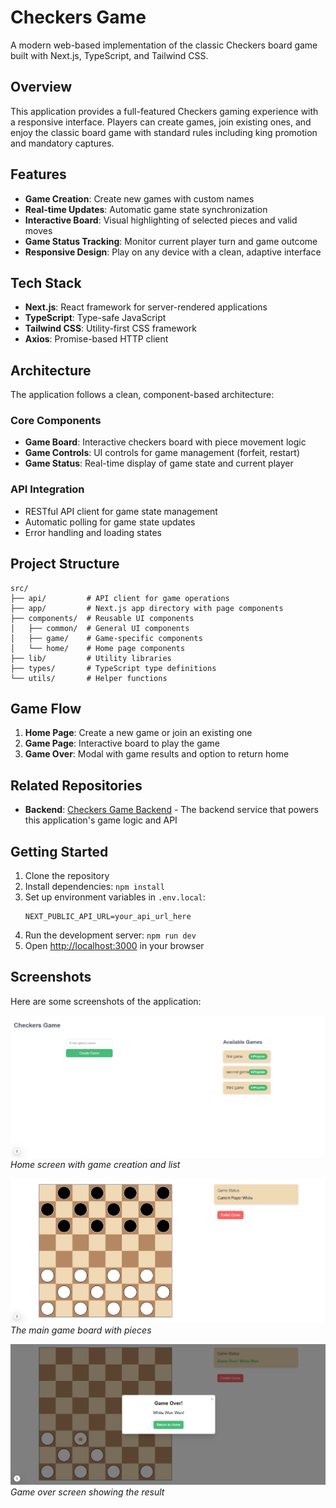 # Checkers Game

A modern web-based implementation of the classic Checkers board game built with Next.js, TypeScript, and Tailwind CSS.

## Overview

This application provides a full-featured Checkers gaming experience with a responsive interface. Players can create games, join existing ones, and enjoy the classic board game with standard rules including king promotion and mandatory captures.

## Features

* **Game Creation**: Create new games with custom names
* **Real-time Updates**: Automatic game state synchronization
* **Interactive Board**: Visual highlighting of selected pieces and valid moves
* **Game Status Tracking**: Monitor current player turn and game outcome
* **Responsive Design**: Play on any device with a clean, adaptive interface

## Tech Stack

* **Next.js**: React framework for server-rendered applications
* **TypeScript**: Type-safe JavaScript
* **Tailwind CSS**: Utility-first CSS framework
* **Axios**: Promise-based HTTP client

## Architecture

The application follows a clean, component-based architecture:

### Core Components

* **Game Board**: Interactive checkers board with piece movement logic
* **Game Controls**: UI controls for game management (forfeit, restart)
* **Game Status**: Real-time display of game state and current player

### API Integration

* RESTful API client for game state management
* Automatic polling for game state updates
* Error handling and loading states

## Project Structure

```
src/
├── api/         # API client for game operations
├── app/         # Next.js app directory with page components
├── components/  # Reusable UI components
│   ├── common/  # General UI components
│   ├── game/    # Game-specific components
│   └── home/    # Home page components
├── lib/         # Utility libraries
├── types/       # TypeScript type definitions
└── utils/       # Helper functions
```

## Game Flow

1. **Home Page**: Create a new game or join an existing one
2. **Game Page**: Interactive board to play the game
3. **Game Over**: Modal with game results and option to return home

## Related Repositories

* **Backend**: [Checkers Game Backend](https://github.com/ball46/checkers-game) - The backend service that powers this application's game logic and API

## Getting Started

1. Clone the repository
2. Install dependencies: `npm install`
3. Set up environment variables in `.env.local`:
   ```
   NEXT_PUBLIC_API_URL=your_api_url_here
   ```
4. Run the development server: `npm run dev`
5. Open [http://localhost:3000](http://localhost:3000) in your browser

## Screenshots

Here are some screenshots of the application:

![Home Screen](/public/images/home-screen.png)
*Home screen with game creation and list*

![Game Board](/public/images/game-board.png)
*The main game board with pieces*

![Game Over](/public/images/game-over.png)
*Game over screen showing the result*